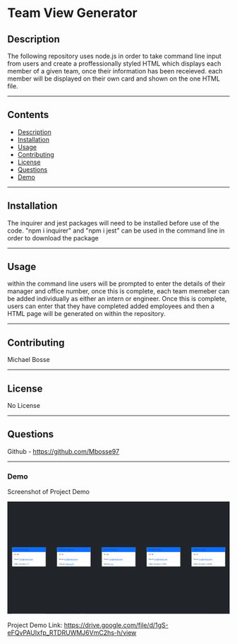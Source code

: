 # Team View Generator

## Description 
The following repository uses node.js in order to take command line input from users and create a proffessionally styled HTML which displays each member of a given team, once their information has been receieved. each member will be displayed on their own card and shown on the one HTML file. 

---
## Contents
- [Description](#description)
- [Installation](#installation)
- [Usage](#usage)
- [Contributing](#contributing)
- [License](#license)
- [Questions](#questions)
- [Demo](#demo)

---
## Installation
The inquirer and jest packages will need to be installed before use of the code. "npm i inquirer" and "npm i jest" can be used in the command line in order to download the package

---
## Usage
within the command line users will be prompted to enter the details of their manager and office number, once this is complete, each team memeber can be added individually as either an intern or engineer. Once this is complete, users can enter that they have completed added employees and then a HTML page will be generated on within the repository. 

---
## Contributing
Michael Bosse

---
## License
No License

---
## Questions
Github - https://github.com/Mbosse97 

---
### Demo

Screenshot of Project Demo

![Screemshot of project demo](./images/project-screenshot.PNG)

Project Demo Link: https://drive.google.com/file/d/1gS-eFQvPAUIxfp_RTDRUWMJ6VmC2hs-h/view 